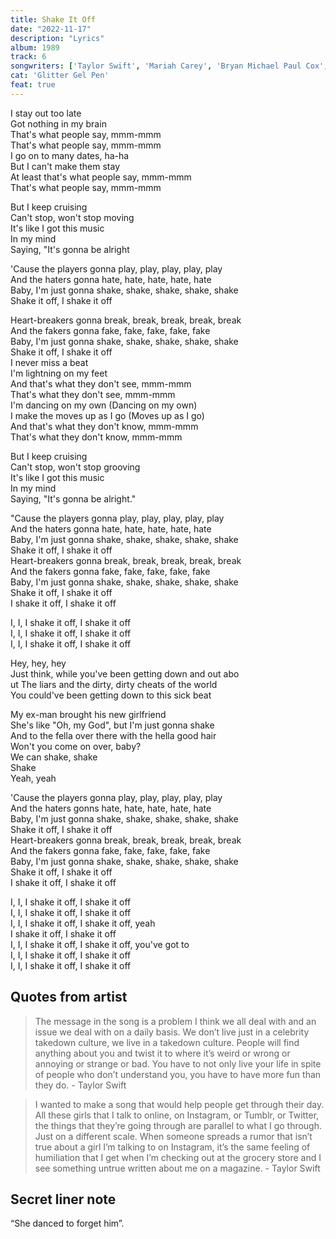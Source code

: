 ```yaml
---
title: Shake It Off
date: "2022-11-17"
description: "Lyrics"
album: 1989
track: 6
songwriters: ['Taylor Swift', 'Mariah Carey', 'Bryan Michael Paul Cox', 'Jermaine Dupri Mauldin']
cat: 'Glitter Gel Pen'
feat: true
---
```

<p className="verse-one">
I stay out too late <br />
Got nothing in my brain <br />
That's what people say, mmm-mmm <br />
That's what people say, mmm-mmm <br />
I go on to many dates, ha-ha <br />
But I can't make them stay <br />
At least that's what people say, mmm-mmm <br />
That's what people say, mmm-mmm <br />
</p>
<p className="pre-chorus">
But I keep cruising <br />
Can't stop, won't stop moving <br />
It's like I got this music <br />
In my mind <br />
Saying, "It's gonna be alright <br />
</p>
<p className="chorus">
'Cause the players gonna play, play, play, play, play <br />
And the haters gonna hate, hate, hate, hate, hate <br />
Baby, I'm just gonna shake, shake, shake, shake, shake <br />
Shake it off, I shake it off <br />
</p>
<p className="verse-two">
Heart-breakers gonna break, break, break, break, break <br />
And the fakers gonna fake, fake, fake, fake, fake <br />
Baby, I'm just gonna shake, shake, shake, shake, shake <br />
Shake it off, I shake it off <br />
I never miss a beat <br />
I'm lightning on my feet <br />
And that's what they don't see, mmm-mmm <br />
That's what they don't see, mmm-mmm <br />
I'm dancing on my own (Dancing on my own) <br />
I make the moves up as I go (Moves up as I go) <br />
And that's what they don't know, mmm-mmm <br />
That's what they don't know, mmm-mmm <br />
</p>
<p className="pre-chorus">
But I keep cruising <br />
Can't stop, won't stop grooving <br />
It's like I got this music <br />
In my mind <br />
Saying, "It's gonna be alright." <br />
</p>
<p className="chorus">
"Cause the players gonna play, play, play, play, play <br />
And the haters gonna hate, hate, hate, hate, hate <br />
Baby, I'm just gonna shake, shake, shake, shake, shake <br />
Shake it off, I shake it off <br />
Heart-breakers gonna break, break, break, break, break <br />
And the fakers gonna fake, fake, fake, fake, fake <br />
Baby, I'm just gonna shake, shake, shake, shake, shake <br />
Shake it off, I shake it off <br />
I shake it off, I shake it off <br />
</p>
<p className="post-chorus">
I, I, I shake it off, I shake it off <br />
I, I, I shake it off, I shake it off <br />
I, I, I shake it off, I shake it off <br />
</p>
<p className="interlude">
Hey, hey, hey <br />
Just think, while you've been getting down and out abo <br />ut
The liars and the dirty, dirty cheats of the world <br />
You could've been getting down to this sick beat <br />
</p>
<p className="bridge">
My ex-man brought his new girlfriend <br />
She's like "Oh, my God", but I'm just gonna shake <br />
And to the fella over there with the hella good hair <br />
Won't you come on over, baby? <br />
We can shake, shake <br />
Shake <br />
Yeah, yeah <br />
</p>
<p className="chorus">
'Cause the players gonna play, play, play, play, play <br />
And the haters gonns hate, hate, hate, hate, hate <br />
Baby, I'm just gonna shake, shake, shake, shake, shake <br />
Shake it off, I shake it off <br />
Heart-breakers gonna break, break, break, break, break <br />
And the fakers gonna fake, fake, fake, fake, fake <br />
Baby, I'm just gonna shake, shake, shake, shake, shake <br />
Shake it off, I shake it off <br />
I shake it off, I shake it off <br />
</p>
<p className="post-chorus">
I, I, I shake it off, I shake it off <br />
I, I, I shake it off, I shake it off <br />
I, I, I shake it off, I shake it off, yeah <br />
I shake it off, I shake it off <br />
I, I, I shake it off, I shake it off, you've got to <br />
I, I, I shake it off, I shake it off <br />
I, I, I shake it off, I shake it off <br />
</p>



## Quotes from artist
<blockquote cite='https://www.youtube.com/watch?v=AM9sq93pXVg&t=74s'>
The message in the song is a problem I think we all deal with and an issue we deal with on a daily basis. We don’t live just in a celebrity takedown culture, we live in a takedown culture. People will find anything about you and twist it to where it’s weird or wrong or annoying or strange or bad. You have to not only live your life in spite of people who don’t understand you, you have to have more fun than they do. - Taylor Swift
</blockquote>

<blockquote cite="https://www.youtube.com/watch?v=oAqF28OBrzg&t=98s">
I wanted to make a song that would help people get through their day. All these girls that I talk to online, on Instagram, or Tumblr, or Twitter, the things that they’re going through are parallel to what I go through. Just on a different scale. When someone spreads a rumor that isn’t true about a girl I’m talking to on Instagram, it’s the same feeling of humiliation that I get when I’m checking out at the grocery store and I see something untrue written about me on a magazine. - Taylor Swift
</blockquote>

## Secret liner note
“She danced to forget him”.